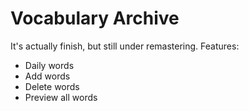 # Vocabulary Archive
It's actually finish, but still under remastering.
Features:
- Daily words
- Add words
- Delete words
- Preview all words
